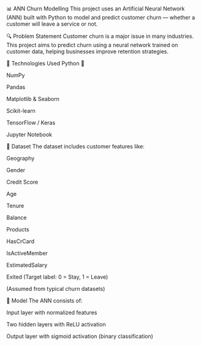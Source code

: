 📊 ANN Churn Modelling
This project uses an Artificial Neural Network (ANN) built with Python to model and predict customer churn — whether a customer will leave a service or not.

🔍 Problem Statement
Customer churn is a major issue in many industries. This project aims to predict churn using a neural network trained on customer data, helping businesses improve retention strategies.

🚀 Technologies Used
Python 🐍

NumPy

Pandas

Matplotlib & Seaborn

Scikit-learn

TensorFlow / Keras

Jupyter Notebook

📁 Dataset
The dataset includes customer features like:

Geography

Gender

Credit Score

Age

Tenure

Balance

Products

HasCrCard

IsActiveMember

EstimatedSalary

Exited (Target label: 0 = Stay, 1 = Leave)

(Assumed from typical churn datasets)

🧠 Model
The ANN consists of:

Input layer with normalized features

Two hidden layers with ReLU activation

Output layer with sigmoid activation (binary classification)

